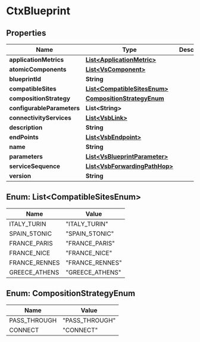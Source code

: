 
# CtxBlueprint

## Properties
Name | Type | Description | Notes
------------ | ------------- | ------------- | -------------
**applicationMetrics** | [**List&lt;ApplicationMetric&gt;**](ApplicationMetric.md) |  |  [optional]
**atomicComponents** | [**List&lt;VsComponent&gt;**](VsComponent.md) |  |  [optional]
**blueprintId** | **String** |  |  [optional]
**compatibleSites** | [**List&lt;CompatibleSitesEnum&gt;**](#List&lt;CompatibleSitesEnum&gt;) |  |  [optional]
**compositionStrategy** | [**CompositionStrategyEnum**](#CompositionStrategyEnum) |  |  [optional]
**configurableParameters** | **List&lt;String&gt;** |  |  [optional]
**connectivityServices** | [**List&lt;VsbLink&gt;**](VsbLink.md) |  |  [optional]
**description** | **String** |  |  [optional]
**endPoints** | [**List&lt;VsbEndpoint&gt;**](VsbEndpoint.md) |  |  [optional]
**name** | **String** |  |  [optional]
**parameters** | [**List&lt;VsBlueprintParameter&gt;**](VsBlueprintParameter.md) |  |  [optional]
**serviceSequence** | [**List&lt;VsbForwardingPathHop&gt;**](VsbForwardingPathHop.md) |  |  [optional]
**version** | **String** |  |  [optional]


<a name="List<CompatibleSitesEnum>"></a>
## Enum: List&lt;CompatibleSitesEnum&gt;
Name | Value
---- | -----
ITALY_TURIN | &quot;ITALY_TURIN&quot;
SPAIN_5TONIC | &quot;SPAIN_5TONIC&quot;
FRANCE_PARIS | &quot;FRANCE_PARIS&quot;
FRANCE_NICE | &quot;FRANCE_NICE&quot;
FRANCE_RENNES | &quot;FRANCE_RENNES&quot;
GREECE_ATHENS | &quot;GREECE_ATHENS&quot;


<a name="CompositionStrategyEnum"></a>
## Enum: CompositionStrategyEnum
Name | Value
---- | -----
PASS_THROUGH | &quot;PASS_THROUGH&quot;
CONNECT | &quot;CONNECT&quot;



